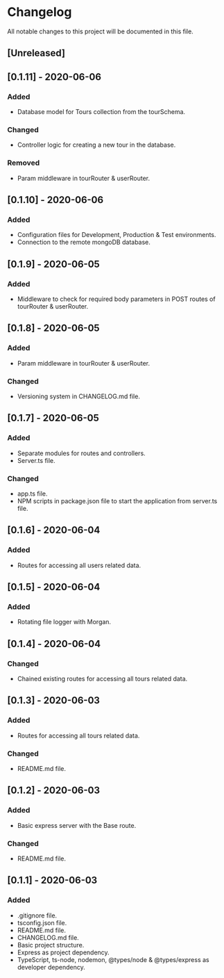 # Changelog

All notable changes to this project will be documented in this file.

## [Unreleased]

## [0.1.11] - 2020-06-06

### Added

- Database model for Tours collection from the tourSchema.

### Changed

- Controller logic for creating a new tour in the database.

### Removed

- Param middleware in tourRouter & userRouter.

## [0.1.10] - 2020-06-06

### Added

- Configuration files for Development, Production & Test environments.
- Connection to the remote mongoDB database.

## [0.1.9] - 2020-06-05

### Added

- Middleware to check for required body parameters in POST routes of tourRouter & userRouter.

## [0.1.8] - 2020-06-05

### Added

- Param middleware in tourRouter & userRouter.

### Changed

- Versioning system in CHANGELOG.md file.

## [0.1.7] - 2020-06-05

### Added

- Separate modules for routes and controllers.
- Server.ts file.

### Changed

- app.ts file.
- NPM scripts in package.json file to start the application from server.ts file.

## [0.1.6] - 2020-06-04

### Added

- Routes for accessing all users related data.

## [0.1.5] - 2020-06-04

### Added

- Rotating file logger with Morgan.

## [0.1.4] - 2020-06-04

### Changed

- Chained existing routes for accessing all tours related data.

## [0.1.3] - 2020-06-03

### Added

- Routes for accessing all tours related data.

### Changed

- README.md file.

## [0.1.2] - 2020-06-03

### Added

- Basic express server with the Base route.

### Changed

- README.md file.

## [0.1.1] - 2020-06-03

### Added

- .gitignore file.
- tsconfig.json file.
- README.md file.
- CHANGELOG.md file.
- Basic project structure.
- Express as project dependency.
- TypeScript, ts-node, nodemon, @types/node & @types/express as developer dependency.
